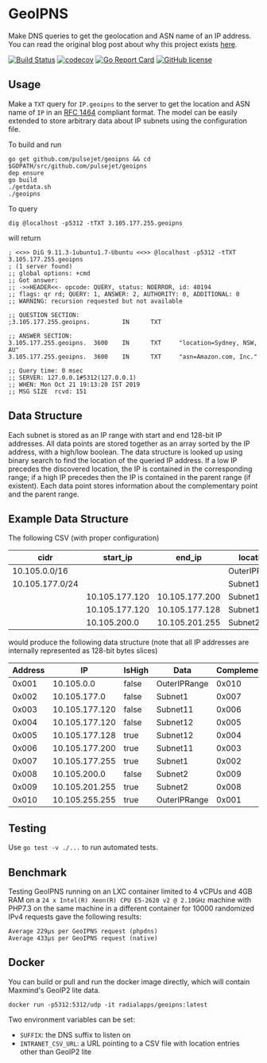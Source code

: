 # GeoIPNS

Make DNS queries to get the geolocation and ASN name of an IP address. You can read the original blog post about why this project exists [here](https://medium.com/@varunpp2/locating-ip-addresses-with-dns-queries-af54228ea29c).

[![Build Status](https://travis-ci.org/pulsejet/geoipns.svg?branch=master)](https://travis-ci.org/pulsejet/geoipns)
[![codecov](https://codecov.io/gh/pulsejet/geoipns/branch/master/graph/badge.svg)](https://codecov.io/gh/pulsejet/geoipns)
[![Go Report Card](https://goreportcard.com/badge/github.com/pulsejet/geoipns)](https://goreportcard.com/report/github.com/pulsejet/geoipns)
[![GitHub license](https://img.shields.io/github/license/pulsejet/geoipns)](https://github.com/pulsejet/geoipns/blob/master/LICENSE)

## Usage

Make a `TXT` query for `IP.geoipns` to the server to get the location and ASN name of `IP` in an [RFC 1464](https://tools.ietf.org/html/rfc1464) compliant format. The model can be easily extended to store arbitrary data about IP subnets using the configuration file.

To build and run
```shell
go get github.com/pulsejet/geoipns && cd $GOPATH/src/github.com/pulsejet/geoipns
dep ensure
go build
./getdata.sh
./geoipns
```

To query
```shell
dig @localhost -p5312 -tTXT 3.105.177.255.geoipns
```

will return

```text
; <<>> DiG 9.11.3-1ubuntu1.7-Ubuntu <<>> @localhost -p5312 -tTXT 3.105.177.255.geoipns
; (1 server found)
;; global options: +cmd
;; Got answer:
;; ->>HEADER<<- opcode: QUERY, status: NOERROR, id: 40194
;; flags: qr rd; QUERY: 1, ANSWER: 2, AUTHORITY: 0, ADDITIONAL: 0
;; WARNING: recursion requested but not available

;; QUESTION SECTION:
;3.105.177.255.geoipns.         IN      TXT

;; ANSWER SECTION:
3.105.177.255.geoipns.  3600    IN      TXT     "location=Sydney, NSW, AU"
3.105.177.255.geoipns.  3600    IN      TXT     "asn=Amazon.com, Inc."

;; Query time: 0 msec
;; SERVER: 127.0.0.1#5312(127.0.0.1)
;; WHEN: Mon Oct 21 19:13:20 IST 2019
;; MSG SIZE  rcvd: 151
```

## Data Structure
Each subnet is stored as an IP range with start and end 128-bit IP addresses. All data points are stored together as an array sorted by the IP address, with a high/low boolean. The data structure is looked up using binary search to find the location of the queried IP address. If a low IP precedes the discovered location, the IP is contained in the corresponding range; if a high IP precedes then the IP is contained in the parent range (if existent). Each data point stores information about the complementary point and the parent range.

## Example Data Structure
The following CSV (with proper configuration)

| cidr            | start_ip       | end_ip         | location     |
|-----------------|----------------|----------------|--------------|
| 10.105.0.0/16   |                |                | OuterIPRange |
| 10.105.177.0/24 |                |                | Subnet1      |
|                 | 10.105.177.120 | 10.105.177.200 | Subnet11     |
|                 | 10.105.177.120 | 10.105.177.128 | Subnet12     |
|                 | 10.105.200.0   | 10.105.201.255 | Subnet2      |

would produce the following data structure (note that all IP addresses are internally represented as 128-bit bytes slices)

| Address | IP             | IsHigh | Data         | Complement | Parent |
|---------|----------------|--------|--------------|------------|--------|
| 0x001   | 10.105.0.0     | false  | OuterIPRange | 0x010      | 0x000  |
| 0x002   | 10.105.177.0   | false  | Subnet1      | 0x007      | 0x001  |
| 0x003   | 10.105.177.120 | false  | Subnet11     | 0x006      | 0x002  |
| 0x004   | 10.105.177.120 | false  | Subnet12     | 0x005      | 0x003  |
| 0x005   | 10.105.177.128 | true   | Subnet12     | 0x004      | 0x003  |
| 0x006   | 10.105.177.200 | true   | Subnet11     | 0x003      | 0x002  |
| 0x007   | 10.105.177.255 | true   | Subnet1      | 0x002      | 0x001  |
| 0x008   | 10.105.200.0   | false  | Subnet2      | 0x009      | 0x001  |
| 0x009   | 10.105.201.255 | true   | Subnet2      | 0x008      | 0x001  |
| 0x010   | 10.105.255.255 | true   | OuterIPRange | 0x001      | 0x000  |

## Testing
Use `go test -v ./...` to run automated tests.

## Benchmark
Testing GeoIPNS running on an LXC container limited to 4 vCPUs and 4GB RAM on a `24 x Intel(R) Xeon(R) CPU E5-2620 v2 @ 2.10GHz` machine with PHP7.3 on the same machine in a different container for 10000 randomized IPv4 requests gave the following results:
```text
Average 229μs per GeoIPNS request (phpdns)
Average 433μs per GeoIPNS request (native)
```

## Docker
You can build or pull and run the docker image directly, which will contain Maxmind's GeoIP2 lite data.
```shell
docker run -p5312:5312/udp -it radialapps/geoipns:latest
```

Two environment variables can be set:
* `SUFFIX`: the DNS suffix to listen on
* `INTRANET_CSV_URL`: a URL pointing to a CSV file with location entries other than GeoIP2 lite
